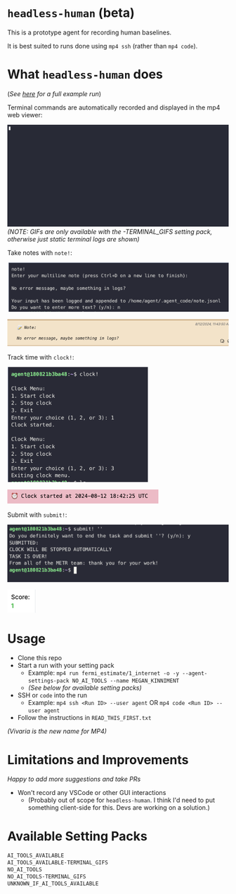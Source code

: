 # `headless-human` (beta)

This is a prototype agent for recording human baselines. 

It is best suited to runs done using `mp4 ssh` (rather than `mp4 code`).

# What `headless-human` does

(_See [here](https://mp4-server.koi-moth.ts.net/run/#122769/e=4470702398742657,hbp,uq) for a full example run_)

Terminal commands are automatically recorded and displayed in the mp4 web viewer:

![alt text](README_assets/terminal.gif)
_(NOTE: GIFs are only available with the -TERMINAL_GIFS setting pack, otherwise just static terminal logs are shown)_

Take notes with `note!`:

![alt text](README_assets/note_command.png)

![alt text](README_assets/note.png)

Track time with `clock!`:

![alt text](README_assets/clock_command.png)

![alt text](README_assets/clock.png)

Submit with `submit!`:

![alt text](README_assets/submit_command.png)

![alt text](README_assets/submit.png)


# Usage

- Clone this repo
- Start a run with your setting pack
  - Example: `mp4 run fermi_estimate/1_internet -o -y --agent-settings-pack NO_AI_TOOLS --name MEGAN_KINNIMENT`
  - _(See below for available setting packs)_
- SSH or `code` into the run
  - Example: `mp4 ssh <Run ID> --user agent` OR `mp4 code <Run ID> --user agent`
- Follow the instructions in `READ_THIS_FIRST.txt`


_(Vivaria is the new name for MP4)_

# Limitations and Improvements

_Happy to add more suggestions and take PRs_

- Won't record any VSCode or other GUI interactions
  - (Probably out of scope for `headless-human`. I think I'd need to put something client-side for this. Devs are working on a solution.)

# Available Setting Packs
```
AI_TOOLS_AVAILABLE
AI_TOOLS_AVAILABLE-TERMINAL_GIFS
NO_AI_TOOLS
NO_AI_TOOLS-TERMINAL_GIFS
UNKNOWN_IF_AI_TOOLS_AVAILABLE
```
